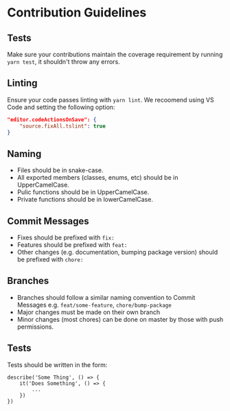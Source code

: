 # Contribution Guidelines

## Tests

Make sure your contributions maintain the coverage requirement by running `yarn test`, it shouldn't throw any errors.

## Linting

Ensure your code passes linting with `yarn lint`. We recoomend using VS Code and setting the following option:

```JSON
"editor.codeActionsOnSave": {
    "source.fixAll.tslint": true
}
```

## Naming

- Files should be in snake-case.
- All exported members (classes, enums, etc) should be in UpperCamelCase.
- Pulic functions should be in UpperCamelCase.
- Private functions should be in lowerCamelCase.

## Commit Messages
- Fixes should be prefixed with `fix:`
- Features should be prefixed with `feat:`
- Other changes (e.g. documentation, bumping package version) should be prefixed with `chore:`

## Branches
- Branches should follow a similar naming convention to Commit Messages e.g. `feat/some-feature`, `chore/bump-package`
- Major changes must be made on their own branch
- Minor changes (most chores) can be done on master by those with push permissions.

## Tests

Tests should be written in the form:

```JS
describe('Some Thing', () => {
    it('Does Something', () => {
        ...
    })
})
```
